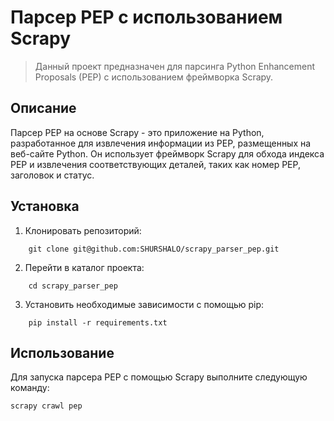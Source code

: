 # Парсер PEP с использованием Scrapy

> Данный проект предназначен для парсинга Python Enhancement Proposals (PEP) с использованием фреймворка Scrapy.

## Описание

Парсер PEP на основе Scrapy - это приложение на Python, разработанное для извлечения информации из PEP, размещенных на веб-сайте Python. Он использует фреймворк Scrapy для обхода индекса PEP и извлечения соответствующих деталей, таких как номер PEP, заголовок и статус.

## Установка

1. Клонировать репозиторий:
```
    git clone git@github.com:SHURSHALO/scrapy_parser_pep.git
```
2. Перейти в каталог проекта:
```
    cd scrapy_parser_pep
```

3. Установить необходимые зависимости с помощью pip:
```
    pip install -r requirements.txt
```

## Использование

Для запуска парсера PEP с помощью Scrapy выполните следующую команду:
```
scrapy crawl pep
```
